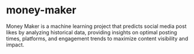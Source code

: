 # money-maker
Money Maker is a machine learning project that predicts social media post likes by analyzing historical data, providing insights on optimal posting times, platforms, and engagement trends to maximize content visibility and impact.
